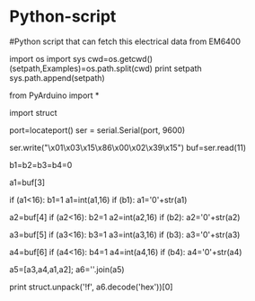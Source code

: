 # Python-script
#Python script that can fetch this electrical data from EM6400

import os
import sys
cwd=os.getcwd()
(setpath,Examples)=os.path.split(cwd)
print setpath
sys.path.append(setpath)

from PyArduino import *

import struct


port=locateport()
ser = serial.Serial(port, 9600)

ser.write("\x01\x03\x15\x86\x00\x02\x39\x15")
buf=ser.read(11)

b1=b2=b3=b4=0

a1=buf[3]

if (a1<16):
    b1=1
    a1=int(a1,16)
if (b1):
    a1='0'+str(a1)


a2=buf[4]
if (a2<16):
    b2=1
    a2=int(a2,16)
if (b2):
    a2='0'+str(a2)



a3=buf[5]
if (a3<16):
    b3=1
    a3=int(a3,16)
if (b3):
    a3='0'+str(a3)

a4=buf[6]
if (a4<16):
    b4=1
    a4=int(a4,16)
if (b4):
    a4='0'+str(a4)


a5=[a3,a4,a1,a2];
a6=''.join(a5)


print struct.unpack('!f', a6.decode('hex'))[0]
